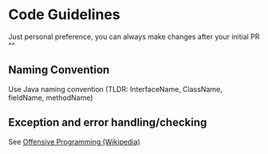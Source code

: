 # Code Guidelines
Just personal preference, you can always make changes after your initial PR ^^

## Naming Convention
Use Java naming convention (TLDR: InterfaceName, ClassName, fieldName, methodName)

## Exception and error handling/checking
See [Offensive Programming (Wikipedia)](https://en.wikipedia.org/wiki/Offensive_programming)